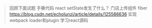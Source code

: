 # 
> 回顾下面试题
> 手撕代码
> react setState发生了什么？
> 门店上传组件
> fiber https://blog.csdn.net/echolunzi/article/details/125586636
> 实现webpack loader和plugin
> 学习react源码




